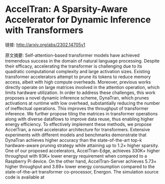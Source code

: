 # AccelTran: A Sparsity-Aware Accelerator for Dynamic Inference with Transformers

链接: http://arxiv.org/abs/2302.14705v1

原文摘要:
Self-attention-based transformer models have achieved tremendous success in
the domain of natural language processing. Despite their efficacy, accelerating
the transformer is challenging due to its quadratic computational complexity
and large activation sizes. Existing transformer accelerators attempt to prune
its tokens to reduce memory access, albeit with high compute overheads.
Moreover, previous works directly operate on large matrices involved in the
attention operation, which limits hardware utilization. In order to address
these challenges, this work proposes a novel dynamic inference scheme,
DynaTran, which prunes activations at runtime with low overhead, substantially
reducing the number of ineffectual operations. This improves the throughput of
transformer inference. We further propose tiling the matrices in transformer
operations along with diverse dataflows to improve data reuse, thus enabling
higher energy efficiency. To effectively implement these methods, we propose
AccelTran, a novel accelerator architecture for transformers. Extensive
experiments with different models and benchmarks demonstrate that DynaTran
achieves higher accuracy than the state-of-the-art top-k hardware-aware pruning
strategy while attaining up to 1.2$\times$ higher sparsity. One of our proposed
accelerators, AccelTran-Edge, achieves 330K$\times$ higher throughput with
93K$\times$ lower energy requirement when compared to a Raspberry Pi device. On
the other hand, AccelTran-Server achieves 5.73$\times$ higher throughput and
3.69$\times$ lower energy consumption compared to the state-of-the-art
transformer co-processor, Energon. The simulation source code is available at
